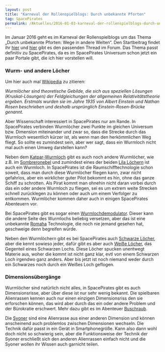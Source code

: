 ```yaml
---
layout: post
title: "Karneval der Rollenspielblogs: Durch unbekannte Pforten"
tag: SpacePirates
permalink: /Aktuelles/2016-01-03-karneval-der-rollenspielblogs-durch-unbekannte-pforten
---
```


Im Januar 2016 geht es im Karneval der Rollenspielblogs um das Thema &bdquo;Durch unbekannte Pforten: Wege in andere Welten&ldquo;. Den Startbeitrag findet ihr [hier](http:/www.weltenbau-wissen.de/2016/01/karneval-der-rollenspielblogs-unbekannte-pforten/) und [hier](http:/forum.rsp-blogs.de/rsp-karneval/durch-unbekannte-pforten-wege-in-andere-welten-%28januar-2016%29/) gibt es den passenden Thread im Forum. Das Thema passt definitiv zu SpacePirates, da es im SpacePirates Universum schon jetzt ein paar Portale gibt, die ich hier vorstellen will.

### Wurm- und andere Löcher

Um hier auch mal [Wikipedia](https:/de.wikipedia.org/wiki/Wurmloch) zu zitieren:

*Wurmlöcher sind theoretische Gebilde, die sich aus speziellen Lösungen (Kruskal-Lösungen) der Feldgleichungen der allgemeinen Relativitätstheorie ergeben. Erstmals wurden sie im Jahre 1935 von Albert Einstein und Nathan Rosen beschrieben und deshalb ursprünglich Einstein-Rosen-Brücke genannt.*

Aber Wissenschaft interessiert in SpacePirates nur am Rande. In SpacePirates verbinden Wurmlöcher zwei Punkte im gleichen Universum bzw. Dimension miteinander und zwar so, dass die Strecke durch das Wurmloch wesentlich kürzer ist, als wenn man den herkömmlichen Weg fliegt. So sollte es zumindest sein, aber wer sagt, dass ein Wurmloch nicht mal auch einen Umweg darstellen kann?

Neben dem [Katpar-Wurmloch](https://spacepirates.jcgames.de/Weltraum/Weltraumphänomene/Katpar-Wurmloch) gibt es auch noch andere Wurmlöcher, wie z.B. im [Sombreronebel](https://spacepirates.jcgames.de/Weltraum/Weltraumphänomene/Sombreronebel) und zumindest eines der beiden [Lila Löchern](https://spacepirates.jcgames.de/Weltraum/Weltraumphänomene/Lila_Löcher_und_Plasmaregenbogen) ist auch ein Wurmloch. In SpacePirates ist die Raumschifftechnologie schon soweit, dass man durch diese Wurmlöcher fliegen kann, zwar nicht gefahrlos, aber ein wirklicher guter Pilot bekommt es hin, ohne das ganze Schiff zu schrotten. Als Pirat kommt man ohnehin nicht daran vorbei durch das ein oder andere Wurmloch zu fliegen, sei es um extrem weite Strecken schnell zurücklegen zu können oder auch um einem Verfolger zu entkommen. Wurmlöcher kommen daher auch in einigen SpacePirates Abenteuern vor.

Bei SpacePirates gibt es sogar einen [Wurmlochdemodulator](https://spacepirates.jcgames.de/Abenteuer/Raumschiffdungeon/Wurmlochdemodulator). Dieser kann die andere Seite des Wurmlochs beliebig versetzen, aber das ist eine unbekannte [Romaha](https://spacepirates.jcgames.de/Weltraum/Aliens/Romaha/) Technologie, die noch nie jemand gesehen hat, geschweige denn begreifen würde.

Neben den Wurmlöchern gibt es bei SpacePirates auch [Schwarze Löcher](https://spacepirates.jcgames.de/Weltraum/Weltraumphänomene/Schwarzes_Loch), aber die kennt sowieso jeder, dafür gibt es aber auch [Weiße Löcher](https://spacepirates.jcgames.de/Weltraum/Weltraumphänomene/Weißes_Loch), das Gegenteil eines Schwarzen Lochs. Diese Löcher spucken unentwegt Materie aus, woher die kommt ist nicht ganz klar, evtl von einem Schwarzen Loch irgendwo ganz anders. Aber bis jetzt ist noch niemand weder durch ein Schwarzes noch durch ein Weißes Loch geflogen.

### Dimensionsübergänge

Wurmlöcher sind natürlich nicht alles, in SpacePirates gibt es auch Dimensionsrisse, aber über diese ist nur sehr wenig bekannt. Die spielbaren Alienrassen kennen auch nur einen einzigen Dimensionsriss den sie erforschen können, das wird aber durch das ein oder andere Problem und der Bürokratie erschwert. Mehr dazu gibt es im Abenteuer [Buschraub](https://spacepirates.jcgames.de/Abenteuer/Buschraub/).

Die [Syoner](https://spacepirates.jcgames.de/Weltraum/Aliens/Syoner/) sind eine Alienrasse aus einer anderen Dimension und können anscheinend auch problemlos zwischen Dimensionen wechseln. Die Technik dafür passt in ein Gerät in Smartphonegröße. Kann also dann wohl doch nicht so schwierig sein, aber die Funktionsweise der Technik der Syoner erschließt sich den anderen Alienrassen einfach nicht und die Syoner wollen ihr Wissen auch garnicht teilen.
